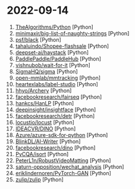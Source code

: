 # 2022-09-14

1. [TheAlgorithms/Python](https://github.com/TheAlgorithms/Python "All Algorithms implemented in Python") [Python]
2. [minimaxir/big-list-of-naughty-strings](https://github.com/minimaxir/big-list-of-naughty-strings "The Big List of Naughty Strings is a list of strings which have a high probability of causing issues when used as user-input data.") [Python]
3. [psf/black](https://github.com/psf/black "The uncompromising Python code formatter") [Python]
4. [tahaluindo/Shopee-flashsale](https://github.com/tahaluindo/Shopee-flashsale "This Shopee Flash Sale BOT") [Python]
5. [deepset-ai/haystack](https://github.com/deepset-ai/haystack "🔍 Haystack is an open source NLP framework that leverages pre-trained Transformer models. It enables developers to quickly implement production-ready semantic search, question answering, summarization and document ranking for a wide range of NLP applications.") [Python]
6. [PaddlePaddle/PaddleHub](https://github.com/PaddlePaddle/PaddleHub "Awesome pre-trained models toolkit based on PaddlePaddle. (400+ models including Image, Text, Audio, Video and Cross-Modal with Easy Inference & Serving)") [Python]
7. [vishnubob/wait-for-it](https://github.com/vishnubob/wait-for-it "Pure bash script to test and wait on the availability of a TCP host and port") [Python]
8. [SigmaHQ/sigma](https://github.com/SigmaHQ/sigma "Generic Signature Format for SIEM Systems") [Python]
9. [open-mmlab/mmtracking](https://github.com/open-mmlab/mmtracking "OpenMMLab Video Perception Toolbox. It supports Video Object Detection (VID), Multiple Object Tracking (MOT), Single Object Tracking (SOT), Video Instance Segmentation (VIS) with a unified framework.") [Python]
10. [heartexlabs/label-studio](https://github.com/heartexlabs/label-studio "Label Studio is a multi-type data labeling and annotation tool with standardized output format") [Python]
11. [hhyo/Archery](https://github.com/hhyo/Archery "SQL 审核查询平台") [Python]
12. [facebookresearch/fairseq](https://github.com/facebookresearch/fairseq "Facebook AI Research Sequence-to-Sequence Toolkit written in Python.") [Python]
13. [hankcs/HanLP](https://github.com/hankcs/HanLP "中文分词 词性标注 命名实体识别 依存句法分析 成分句法分析 语义依存分析 语义角色标注 指代消解 风格转换 语义相似度 新词发现 关键词短语提取 自动摘要 文本分类聚类 拼音简繁转换 自然语言处理") [Python]
14. [deepinsight/insightface](https://github.com/deepinsight/insightface "State-of-the-art 2D and 3D Face Analysis Project") [Python]
15. [facebookresearch/detr](https://github.com/facebookresearch/detr "End-to-End Object Detection with Transformers") [Python]
16. [locustio/locust](https://github.com/locustio/locust "Scalable user load testing tool written in Python") [Python]
17. [IDEACVR/DINO](https://github.com/IDEACVR/DINO "Official implementation of the paper DINO: DETR with Improved DeNoising Anchor Boxes for End-to-End Object Detection") [Python]
18. [Azure/azure-sdk-for-python](https://github.com/Azure/azure-sdk-for-python "This repository is for active development of the Azure SDK for Python. For consumers of the SDK we recommend visiting our public developer docs at https://docs.microsoft.com/python/azure/ or our versioned developer docs at https://azure.github.io/azure-sdk-for-python.") [Python]
19. [BlinkDL/AI-Writer](https://github.com/BlinkDL/AI-Writer "AI 写小说，生成玄幻和言情网文等等。中文预训练生成模型。采用我的 RWKV 模型，类似 GPT-2 。AI写作。RWKV for Chinese novel generation.") [Python]
20. [facebookresearch/dino](https://github.com/facebookresearch/dino "PyTorch code for Vision Transformers training with the Self-Supervised learning method DINO") [Python]
21. [PyCQA/isort](https://github.com/PyCQA/isort "A Python utility / library to sort imports.") [Python]
22. [PeterL1n/RobustVideoMatting](https://github.com/PeterL1n/RobustVideoMatting "Robust Video Matting in PyTorch, TensorFlow, TensorFlow.js, ONNX, CoreML!") [Python]
23. [saturn-opposition/wechat_analysis](https://github.com/saturn-opposition/wechat_analysis "微信聊天记录文本分析") [Python]
24. [eriklindernoren/PyTorch-GAN](https://github.com/eriklindernoren/PyTorch-GAN "PyTorch implementations of Generative Adversarial Networks.") [Python]
25. [zulip/zulip](https://github.com/zulip/zulip "Zulip server and web app—powerful open source team chat") [Python]
